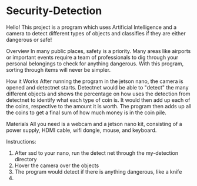 # Security-Detection

Hello! This project is a program which uses Artificial Intelligence and a camera to detect different types of objects and classifies if they are either dangerous or safe!

Overview
In many public places, safety is a priority. Many areas like airports or important events require a team of professionals to dig through your personal belongings to check for anything dangerous. With this program, sorting through items will never be simpler. 

How it Works
After running the program in the jetson nano, the camera is opened and detectnet starts. Detectnet would be able to "detect" the many different objects and shows the percentage on how  uses the detection from detectnet to identify what each type of coin is. It would then add up each of the coins, respective to the amount it is worth. The program then adds up all the coins to get a final sum of how much money is in the coin pile.

Materials
All you need is a webcam and a jetson nano kit, consisting of a power supply, HDMI cable, wifi dongle, mouse, and keyboard.

Instructions:
1. After ssd to your nano, run the detect net through the my-detection directory
2. Hover the camera over the objects
3. The program would detect if there is anything dangerous, like a knife
4. 
